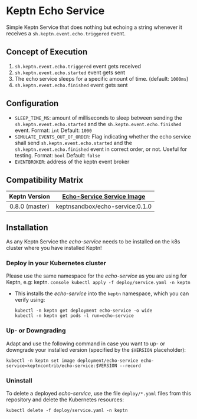 # Keptn Echo Service

Simple Keptn Service that does nothing but echoing a string whenever it receives a ```sh.keptn.event.echo.triggered```
event.

## Concept of Execution

1. ```sh.keptn.event.echo.triggered``` event gets received
2. ```sh.keptn.event.echo.started``` event gets sent
3. The echo service sleeps for a specific amount of time. (default: ```1000ms```)
4. ```sh.keptn.event.echo.finished``` event gets sent

## Configuration
- ```SLEEP_TIME_MS```:  amount of milliseconds to sleep between sending the ```sh.keptn.event.echo.started``` and the
```sh.keptn.event.echo.finished``` event. Format: ```int``` Default: ```1000```
- ```SIMULATE_EVENTS_OUT_OF_ORDER```: Flag indicating whether the echo service shall send ```sh.keptn.event.echo.started```
and the ```sh.keptn.event.echo.finished``` event in correct order, or not. Useful for testing. Format: ```bool``` Default: ```false```
- ```EVENTBROKER```: address of the keptn event broker

## Compatibility Matrix
| Keptn Version    | [Echo-Service Service Image](https://hub.docker.com/r/keptnsandbox/echo-service/tags) |
|:----------------:|:----------------------------------------:|
|   0.8.0 (master) | keptnsandbox/echo-service:0.1.0          |

## Installation
As any Keptn Service the *echo-service* needs to be installed on the k8s cluster where you have installed Keptn!

### Deploy in your Kubernetes cluster

Please use the same namespace for the *echo-service* as you are using for Keptn, e.g: keptn.
    ```console
    kubectl apply -f deploy/service.yaml -n keptn
    ```
* This installs the *echo-service* into the `keptn` namespace, which you can verify using:
    ```console
    kubectl -n keptn get deployment echo-service -o wide
    kubectl -n keptn get pods -l run=echo-service
    ```
### Up- or Downgrading
Adapt and use the following command in case you want to up- or downgrade your installed version (specified by the `$VERSION` placeholder):
```console
kubectl -n keptn set image deployment/echo-service echo-service=keptncontrib/echo-service:$VERSION --record
```
### Uninstall
To delete a deployed *echo-service*, use the file `deploy/*.yaml` files from this repository and delete the Kubernetes resources:
```console
kubectl delete -f deploy/service.yaml -n keptn
```